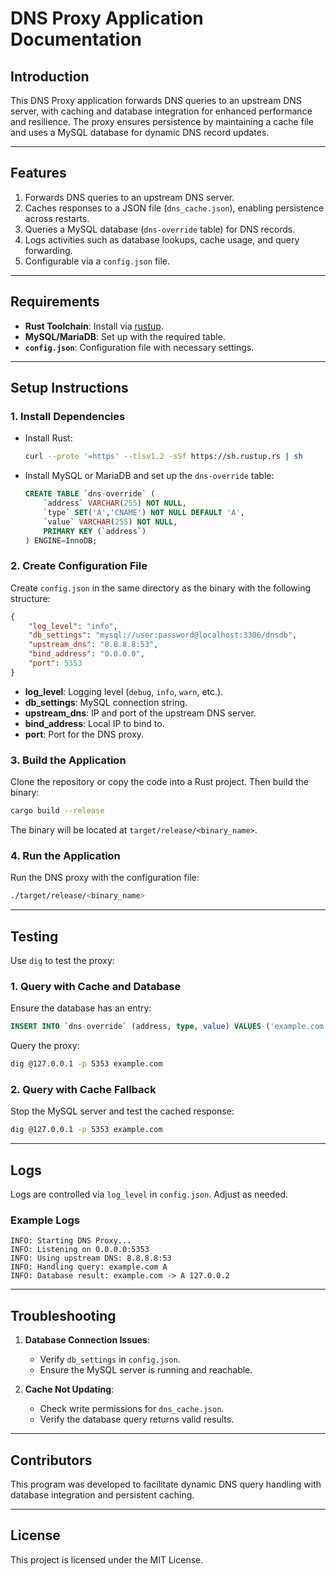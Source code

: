 # DNS Proxy Application Documentation

## Introduction

This DNS Proxy application forwards DNS queries to an upstream DNS server, with caching and database integration for enhanced performance and resilience. The proxy ensures persistence by maintaining a cache file and uses a MySQL database for dynamic DNS record updates.

---

## Features

1. Forwards DNS queries to an upstream DNS server.
2. Caches responses to a JSON file (`dns_cache.json`), enabling persistence across restarts.
3. Queries a MySQL database (`dns-override` table) for DNS records.
4. Logs activities such as database lookups, cache usage, and query forwarding.
5. Configurable via a `config.json` file.

---

## Requirements

- **Rust Toolchain**: Install via [rustup](https://rustup.rs/).
- **MySQL/MariaDB**: Set up with the required table.
- **`config.json`**: Configuration file with necessary settings.

---

## Setup Instructions

### 1. Install Dependencies

- Install Rust:
  ```bash
  curl --proto '=https' --tlsv1.2 -sSf https://sh.rustup.rs | sh
  ```

- Install MySQL or MariaDB and set up the `dns-override` table:

  ```sql
  CREATE TABLE `dns-override` (
      `address` VARCHAR(255) NOT NULL,
      `type` SET('A','CNAME') NOT NULL DEFAULT 'A',
      `value` VARCHAR(255) NOT NULL,
      PRIMARY KEY (`address`)
  ) ENGINE=InnoDB;
  ```

### 2. Create Configuration File

Create `config.json` in the same directory as the binary with the following structure:

```json
{
    "log_level": "info",
    "db_settings": "mysql://user:password@localhost:3306/dnsdb",
    "upstream_dns": "8.8.8.8:53",
    "bind_address": "0.0.0.0",
    "port": 5353
}
```

- **log_level**: Logging level (`debug`, `info`, `warn`, etc.).
- **db_settings**: MySQL connection string.
- **upstream_dns**: IP and port of the upstream DNS server.
- **bind_address**: Local IP to bind to.
- **port**: Port for the DNS proxy.

### 3. Build the Application

Clone the repository or copy the code into a Rust project. Then build the binary:

```bash
cargo build --release
```

The binary will be located at `target/release/<binary_name>`.

### 4. Run the Application

Run the DNS proxy with the configuration file:

```bash
./target/release/<binary_name>
```

---

## Testing

Use `dig` to test the proxy:

### 1. Query with Cache and Database
Ensure the database has an entry:

```sql
INSERT INTO `dns-override` (address, type, value) VALUES ('example.com', 'A', '127.0.0.2');
```

Query the proxy:

```bash
dig @127.0.0.1 -p 5353 example.com
```

### 2. Query with Cache Fallback
Stop the MySQL server and test the cached response:

```bash
dig @127.0.0.1 -p 5353 example.com
```

---

## Logs

Logs are controlled via `log_level` in `config.json`. Adjust as needed.

### Example Logs
```plaintext
INFO: Starting DNS Proxy...
INFO: Listening on 0.0.0.0:5353
INFO: Using upstream DNS: 8.8.8.8:53
INFO: Handling query: example.com A
INFO: Database result: example.com -> A 127.0.0.2
```

---

## Troubleshooting

1. **Database Connection Issues**:
   - Verify `db_settings` in `config.json`.
   - Ensure the MySQL server is running and reachable.

2. **Cache Not Updating**:
   - Check write permissions for `dns_cache.json`.
   - Verify the database query returns valid results.

---

## Contributors

This program was developed to facilitate dynamic DNS query handling with database integration and persistent caching.

---

## License

This project is licensed under the MIT License.


